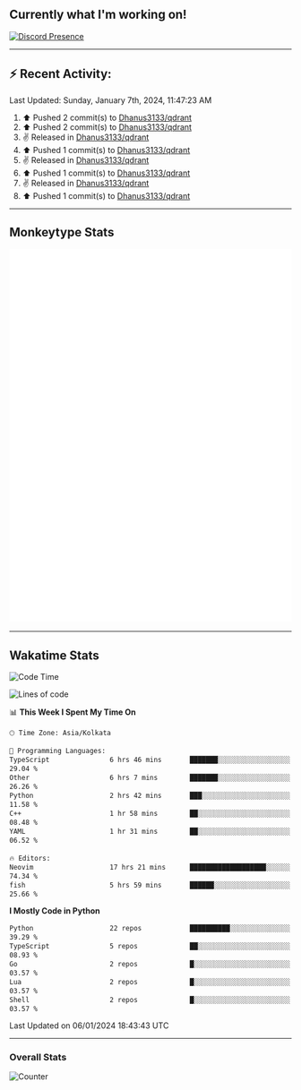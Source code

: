 ## Currently what I'm working on!
[![Discord Presence](https://lanyard.cnrad.dev/api/534981034400284712)](https://discord.com/users/534981034400284712)

---

## :zap: Recent Activity:
<!--RECENT_ACTIVITY:last_update-->
Last Updated: Sunday, January 7th, 2024, 11:47:23 AM
<!--RECENT_ACTIVITY:last_update_end-->
<!--RECENT_ACTIVITY:start-->
1. ⬆️ Pushed 2 commit(s) to [Dhanus3133/qdrant](https://github.com/Dhanus3133/qdrant)<br>
2. ⬆️ Pushed 2 commit(s) to [Dhanus3133/qdrant](https://github.com/Dhanus3133/qdrant)<br>
3. ✌️ Released [](https://github.com/Dhanus3133/qdrant/releases/tag/appimagebuildtest) in [Dhanus3133/qdrant](https://github.com/Dhanus3133/qdrant)<br>
4. ⬆️ Pushed 1 commit(s) to [Dhanus3133/qdrant](https://github.com/Dhanus3133/qdrant)<br>
5. ✌️ Released [](https://github.com/Dhanus3133/qdrant/releases/tag/appimagetest3) in [Dhanus3133/qdrant](https://github.com/Dhanus3133/qdrant)<br>
6. ⬆️ Pushed 1 commit(s) to [Dhanus3133/qdrant](https://github.com/Dhanus3133/qdrant)<br>
7. ✌️ Released [](https://github.com/Dhanus3133/qdrant/releases/tag/appimagetest2) in [Dhanus3133/qdrant](https://github.com/Dhanus3133/qdrant)<br>
8. ⬆️ Pushed 1 commit(s) to [Dhanus3133/qdrant](https://github.com/Dhanus3133/qdrant)<br>
<!--RECENT_ACTIVITY:end-->

---

## Monkeytype Stats
<a href="https://monkeytype.com/profile/dhanus">
  <img src="https://raw.githubusercontent.com/Dhanus3133/Dhanus3133/monkeytype/monkeytype-pb.svg" alt="Monkeytype Profile" />
</a>

---

## Wakatime Stats
<!--START_SECTION:waka-->
![Code Time](http://img.shields.io/badge/Code%20Time-1%2C543%20hrs%2030%20mins-blue)

![Lines of code](https://img.shields.io/badge/From%20Hello%20World%20I%27ve%20Written-4.8%20million%20lines%20of%20code-blue)

📊 **This Week I Spent My Time On** 

```text
🕑︎ Time Zone: Asia/Kolkata

💬 Programming Languages: 
TypeScript               6 hrs 46 mins       ███████░░░░░░░░░░░░░░░░░░   29.04 % 
Other                    6 hrs 7 mins        ███████░░░░░░░░░░░░░░░░░░   26.26 % 
Python                   2 hrs 42 mins       ███░░░░░░░░░░░░░░░░░░░░░░   11.58 % 
C++                      1 hr 58 mins        ██░░░░░░░░░░░░░░░░░░░░░░░   08.48 % 
YAML                     1 hr 31 mins        ██░░░░░░░░░░░░░░░░░░░░░░░   06.52 % 

🔥 Editors: 
Neovim                   17 hrs 21 mins      ███████████████████░░░░░░   74.34 % 
fish                     5 hrs 59 mins       ██████░░░░░░░░░░░░░░░░░░░   25.66 % 
```

**I Mostly Code in Python** 

```text
Python                   22 repos            ██████████░░░░░░░░░░░░░░░   39.29 % 
TypeScript               5 repos             ██░░░░░░░░░░░░░░░░░░░░░░░   08.93 % 
Go                       2 repos             █░░░░░░░░░░░░░░░░░░░░░░░░   03.57 % 
Lua                      2 repos             █░░░░░░░░░░░░░░░░░░░░░░░░   03.57 % 
Shell                    2 repos             █░░░░░░░░░░░░░░░░░░░░░░░░   03.57 % 
```




 Last Updated on 06/01/2024 18:43:43 UTC
<!--END_SECTION:waka-->
---

### Overall Stats

<img src="https://moe-counter.glitch.me/get/@Dhanus3133?theme=asoul" alt="Counter" />
